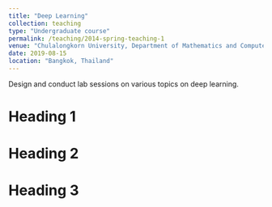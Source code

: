 ```yaml
---
title: "Deep Learning"
collection: teaching
type: "Undergraduate course"
permalink: /teaching/2014-spring-teaching-1
venue: "Chulalongkorn University, Department of Mathematics and Computer Science"
date: 2019-08-15
location: "Bangkok, Thailand"
---
```


Design and conduct lab sessions on various topics on deep learning.

Heading 1
======

Heading 2
======

Heading 3
======
